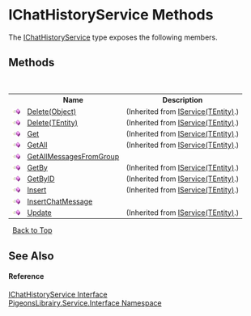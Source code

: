 # IChatHistoryService Methods
 

The <a href="74a05aac-fea9-44a8-c825-458461124317">IChatHistoryService</a> type exposes the following members.


## Methods
&nbsp;<table><tr><th></th><th>Name</th><th>Description</th></tr><tr><td>![Public method](media/pubmethod.gif "Public method")</td><td><a href="6a01e81d-dc8f-a21a-91b5-75a8a5e20f4e">Delete(Object)</a></td><td> (Inherited from <a href="2968df4d-a1dc-aae6-f9e7-e1e48a569370">IService(TEntity)</a>.)</td></tr><tr><td>![Public method](media/pubmethod.gif "Public method")</td><td><a href="792a7ee0-17a6-f90e-1739-9f31bbdd06df">Delete(TEntity)</a></td><td> (Inherited from <a href="2968df4d-a1dc-aae6-f9e7-e1e48a569370">IService(TEntity)</a>.)</td></tr><tr><td>![Public method](media/pubmethod.gif "Public method")</td><td><a href="d04f0828-3830-2dfc-1325-d8f39c234585">Get</a></td><td> (Inherited from <a href="2968df4d-a1dc-aae6-f9e7-e1e48a569370">IService(TEntity)</a>.)</td></tr><tr><td>![Public method](media/pubmethod.gif "Public method")</td><td><a href="95cd3221-68c4-985c-e8dd-637a5b0d3a37">GetAll</a></td><td> (Inherited from <a href="2968df4d-a1dc-aae6-f9e7-e1e48a569370">IService(TEntity)</a>.)</td></tr><tr><td>![Public method](media/pubmethod.gif "Public method")</td><td><a href="a5ccd214-08da-8f8a-26fc-a86f78b591e8">GetAllMessagesFromGroup</a></td><td /></tr><tr><td>![Public method](media/pubmethod.gif "Public method")</td><td><a href="99e72a5f-f617-96e1-79ad-c9fcb156ec79">GetBy</a></td><td> (Inherited from <a href="2968df4d-a1dc-aae6-f9e7-e1e48a569370">IService(TEntity)</a>.)</td></tr><tr><td>![Public method](media/pubmethod.gif "Public method")</td><td><a href="20a19681-7426-f82b-da04-61553c0a4f90">GetByID</a></td><td> (Inherited from <a href="2968df4d-a1dc-aae6-f9e7-e1e48a569370">IService(TEntity)</a>.)</td></tr><tr><td>![Public method](media/pubmethod.gif "Public method")</td><td><a href="26bd1709-1edb-7e11-bb20-2142f12b3a56">Insert</a></td><td> (Inherited from <a href="2968df4d-a1dc-aae6-f9e7-e1e48a569370">IService(TEntity)</a>.)</td></tr><tr><td>![Public method](media/pubmethod.gif "Public method")</td><td><a href="34a8f92f-00e8-0c2f-d5c0-4425dd47d4c2">InsertChatMessage</a></td><td /></tr><tr><td>![Public method](media/pubmethod.gif "Public method")</td><td><a href="869e540f-e1c5-7415-1be7-070c75087990">Update</a></td><td> (Inherited from <a href="2968df4d-a1dc-aae6-f9e7-e1e48a569370">IService(TEntity)</a>.)</td></tr></table>&nbsp;
<a href="#ichathistoryservice-methods">Back to Top</a>

## See Also


#### Reference
<a href="74a05aac-fea9-44a8-c825-458461124317">IChatHistoryService Interface</a><br /><a href="b0fc0eda-b7b1-0d3d-2267-0fd4766ff20d">PigeonsLibrairy.Service.Interface Namespace</a><br />